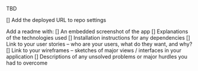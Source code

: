 TBD

[] Add the deployed URL to repo settings

Add a readme with:
[] An embedded screenshot of the app
[] Explanations of the technologies used
[] Installation instructions for any dependencies
[] Link to your user stories – who are your users, what do they want, and why?
[] Link to your wireframes – sketches of major views / interfaces in your application
[] Descriptions of any unsolved problems or major hurdles you had to overcome
